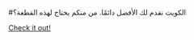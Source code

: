 #الكويت نقدم لك الأفضل دائمًا. من منكم يحتاج لهذه القطعة؟

[Check it out!](https://www.facebook.com/share/17TW2PL6Tj/)